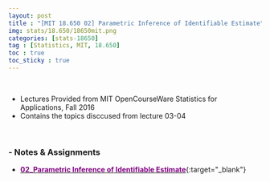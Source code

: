 ```yaml
---
layout: post
title : "[MIT 18.650 02] Parametric Inference of Identifiable Estimate"
img: stats/18.650/18650mit.png
categories: [stats-18650]  
tag : [Statistics, MIT, 18.650]
toc : true
toc_sticky : true
---
```


<br/>

- Lectures Provided from MIT OpenCourseWare Statistics for Applications, Fall 2016
- Contains the topics disccused from lecture 03-04

<br/>

### - Notes & Assignments 

- [<span style="color:purple">**02_Parametric Inference of Identifiable Estimate**</span>](https://drive.google.com/file/d/1Kdq1K8n_cCKXpyaE20ZOMp58gLKUio4n/view?usp=share_link){:target="_blank"}



